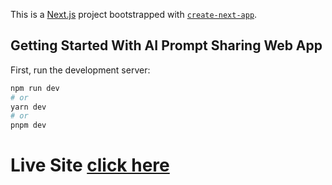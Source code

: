 This is a [Next.js](https://nextjs.org/) project bootstrapped with [`create-next-app`](https://github.com/vercel/next.js/tree/canary/packages/create-next-app).

## Getting Started With AI Prompt Sharing Web App

First, run the development server:

```bash
npm run dev
# or
yarn dev
# or
pnpm dev
```
# Live Site [click here](https://www.prompting-ai.vercel.app)
